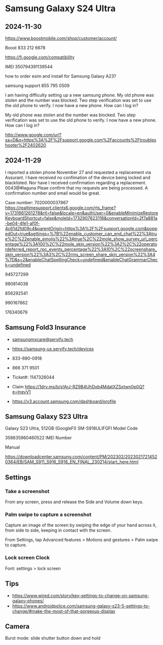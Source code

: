# Samsung Galaxy S24 Ultra

## 2024-11-30

https://www.boostmobile.com/shop/customer/account/

Boost 833 212 6678

https://fi.google.com/compatibility

IMEI 350794391139544

how to order esim and install for Samsung Galaxy A23?

samsung support 855 795 0509

I am having difficulty setting up a new samsung phone. My old phone was stolen and the number was blocked. Two step verification was set to use the old phone to verify. I now have a new phone. How can I log in?

My old phone was stolen and the number was blocked. Two step verification was set to use the old phone to verify. I now have a new phone. How can I log in?

http://www.google.com/url?sa=D&q=https%3A%2F%2Fsupport.google.com%2Faccounts%2Ftroubleshooter%2F2402620

## 2024-11-29
I reported a stolen phone November 27 and requested a replacement via Assurant. I have received no confimation of the device being locked and blacklisted. Nor have I received confirmation regarding a replacement.
0043@#laguna
Pleae confirm that my requests are being processed. A confirmation number and email would be great.

Case number: 7020000037867
https://realtimesupport.clients6.google.com/rts_frame?v=1731661261278&rtl=false&locale=en&authUser=0&enableMinimizeRestoreKeyboardShortcut=false&moleId=1732907623118&conversationId=2f7a881a-be04-4fe1-af0f-4c61d2fd09c4&parentOrigin=https%3A%2F%2Fsupport.google.com&poppedOut=true&settings=%7B%22enable_customer_can_end_chat%22%3Atrue%2C%22enable_emojis%22%3Atrue%2C%22mole_show_survey_url_percentage%22%3A100%2C%22mole_skin_version%22%3A2%2C%22operatordeferred_report_rpc_events_percentage%22%3A10%2C%22screenshare_skin_version%22%3A3%2C%22rms_screen_share_skin_version%22%3A4%7D&s=2&enableChatSpellingCheck=undefined&enableChatGrammarCheck=undefined



945727299

980814038

856292541

990167862

176340679


## Samsung Fold3 Insurance

* samsungmxcare@servify.tech
* https://samsung-us.servify.tech/devices

* 833-690-0918
* 866 371 9501
* Ticket#: 1147326044
* Claim https://1drv.ms/b/s!ArJ-RZ9B4UhDxb4MdatXZSxtwn0p0Q?e=lnevV1
* https://v3.account.samsung.com/dashboard/profile

## Samsung Galaxy S23 Ultra

Galaxy S23 Ultra, 512GB (GoogleFI)
SM-S918ULIFGFI
Model Code

358835960460522
IMEI Number

Manual

https://downloadcenter.samsung.com/content/PM/202302/20230217214520364/EB/SAM_S911_S916_S918_EN_FINAL_230214/start_here.html


## Settings

### Take a screenshot

From any screen, press and release the Side and Volume down keys.

### Palm swipe to capture a screenshot

Capture an image of the screen by swiping the edge of your hand across it, from side to side, keeping in contact with the screen.

From Settings, tap  Advanced features > Motions and gestures > Palm swipe to capture.


### Lock screen Clock

Font: settings > lock screen


## Tips

* https://www.wired.com/story/key-settings-to-change-on-samsung-galaxy-phones/
* https://www.androidpolice.com/samsung-galaxy-s23-5-settings-to-change/#make-the-most-of-that-gorgeous-display


## Camera

Burst mode: slide shutter button down and hold
